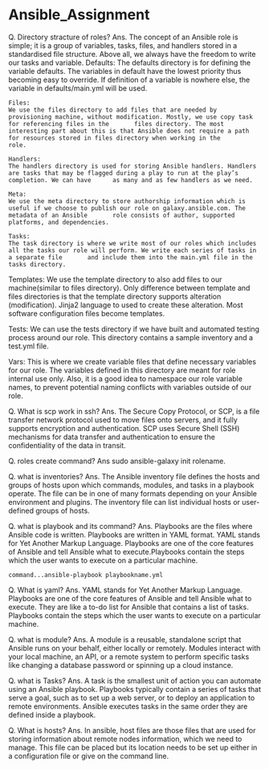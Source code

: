 # Ansible_Assignment
Q.  Directory stracture of roles?
Ans. The concept of an Ansible role is simple; it is a group of variables, tasks, files, and handlers stored in a standardised file structure. Above all, 
      we always have the freedom to write our tasks and variable.
    Defaults:
    The defaults directory is for defining the variable defaults. The variables in default have the lowest priority thus becoming easy to override. If definition     of a variable is nowhere else, the variable in defaults/main.yml will be used.

    Files:
    We use the files directory to add files that are needed by provisioning machine, without modification. Mostly, we use copy task for referencing files in the       files directory. The most interesting part about this is that Ansible does not require a path for resources stored in files directory when working in the         role.

    Handlers:
    The handlers directory is used for storing Ansible handlers. Handlers are tasks that may be flagged during a play to run at the play’s completion. We can have      as many and as few handlers as we need.
 
    Meta:
    We use the meta directory to store authorship information which is useful if we choose to publish our role on galaxy.ansible.com. The metadata of an Ansible       role consists of author, supported platforms, and dependencies.

    Tasks:
    The task directory is where we write most of our roles which includes all the tasks our role will perform. We write each series of tasks in a separate file       and include them into the main.yml file in the tasks directory.

   Templates:
   We use the template directory to also add files to our machine(similar to files directory). Only difference between template and files directories is that the    template directory supports alteration (modification). Jinja2 language to used to create these alteration. Most software configuration files become templates.

   Tests:
  We can use the tests directory if we have built and automated testing process around our role. This directory contains a sample inventory and a test.yml file.

  Vars:
  This is where we create variable files that define necessary variables for our role. The variables defined in this directory are meant for role internal use        only. Also, it is a good idea to namespace our role variable names, to prevent potential naming conflicts with variables outside of our role.

Q. What is scp work in ssh?
Ans. The Secure Copy Protocol, or SCP, is a file transfer network protocol used to move files onto servers, and it fully supports encryption and authentication.        SCP uses Secure Shell (SSH) mechanisms for data transfer and authentication to ensure the confidentiality of the data in transit.

Q. roles create command?
Ans sudo ansible-galaxy init rolename.

Q. what is inventories?
Ans. The Ansible inventory file defines the hosts and groups of hosts upon which commands, modules, and tasks in a playbook operate. The file can be in one of           many formats depending on your Ansible environment and plugins. The inventory file can list individual hosts or user-defined groups of hosts.

Q. what is playbook and its command?
Ans. Playbooks are the files where Ansible code is written. Playbooks are written in YAML format. YAML stands for Yet Another Markup Language. Playbooks are one        of the core features of Ansible and tell Ansible what to execute.Playbooks contain the steps which the user wants to execute on a particular machine.

    command...ansible-playbook playbookname.yml

Q. What is yaml?
Ans. YAML stands for Yet Another Markup Language. Playbooks are one of the core features of Ansible and tell Ansible what to execute. They are like a to-do list        for Ansible that contains a list of tasks. Playbooks contain the steps which the user wants to execute on a particular machine.

Q. what is module?
Ans. A module is a reusable, standalone script that Ansible runs on your behalf, either locally or remotely. Modules interact with your local machine, an API, or      a remote system to perform specific tasks like changing a database password or spinning up a cloud instance.

Q.   what is Tasks?
Ans.   A task is the smallest unit of action you can automate using an Ansible playbook. Playbooks typically contain a series of tasks that serve a goal, such as       to set up a web server, or to deploy an application to remote environments. Ansible executes tasks in the same order they are defined inside a playbook.


Q. What is hosts?
Ans. In ansible, host files are those files that are used for storing information about remote nodes information, which we need to manage. This file can be placed       but its location needs to be set up either in a configuration file or give on the command line.











